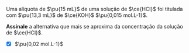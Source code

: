 Uma alíquota de $\pu{15 mL}$ de uma solução de $\ce{HCl}$ foi titulada com $\pu{13,3 mL}$ de $\ce{KOH}$ $\pu{0,015 mol.L-1}$.

**Assinale** a alternativa que mais se aproxima da concentração da solução de $\ce{HCl}$.

- [x] $\pu{0,02 mol.L-1}$
